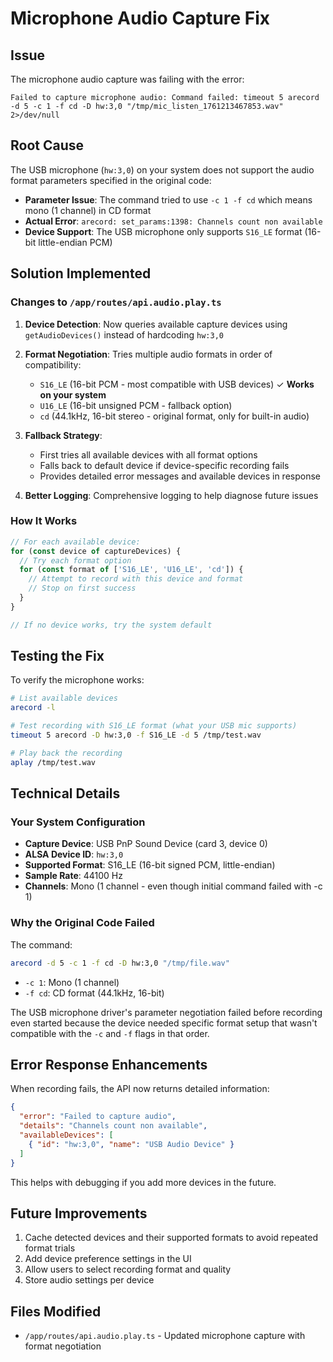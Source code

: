 # Microphone Audio Capture Fix

## Issue
The microphone audio capture was failing with the error:
```
Failed to capture microphone audio: Command failed: timeout 5 arecord -d 5 -c 1 -f cd -D hw:3,0 "/tmp/mic_listen_1761213467853.wav" 2>/dev/null
```

## Root Cause
The USB microphone (`hw:3,0`) on your system does not support the audio format parameters specified in the original code:
- **Parameter Issue**: The command tried to use `-c 1 -f cd` which means mono (1 channel) in CD format
- **Actual Error**: `arecord: set_params:1398: Channels count non available`
- **Device Support**: The USB microphone only supports `S16_LE` format (16-bit little-endian PCM)

## Solution Implemented

### Changes to `/app/routes/api.audio.play.ts`

1. **Device Detection**: Now queries available capture devices using `getAudioDevices()` instead of hardcoding `hw:3,0`

2. **Format Negotiation**: Tries multiple audio formats in order of compatibility:
   - `S16_LE` (16-bit PCM - most compatible with USB devices) ✓ **Works on your system**
   - `U16_LE` (16-bit unsigned PCM - fallback option)
   - `cd` (44.1kHz, 16-bit stereo - original format, only for built-in audio)

3. **Fallback Strategy**:
   - First tries all available devices with all format options
   - Falls back to default device if device-specific recording fails
   - Provides detailed error messages and available devices in response

4. **Better Logging**: Comprehensive logging to help diagnose future issues

### How It Works

```typescript
// For each available device:
for (const device of captureDevices) {
  // Try each format option
  for (const format of ['S16_LE', 'U16_LE', 'cd']) {
    // Attempt to record with this device and format
    // Stop on first success
  }
}

// If no device works, try the system default
```

## Testing the Fix

To verify the microphone works:

```bash
# List available devices
arecord -l

# Test recording with S16_LE format (what your USB mic supports)
timeout 5 arecord -D hw:3,0 -f S16_LE -d 5 /tmp/test.wav

# Play back the recording
aplay /tmp/test.wav
```

## Technical Details

### Your System Configuration
- **Capture Device**: USB PnP Sound Device (card 3, device 0)
- **ALSA Device ID**: `hw:3,0`
- **Supported Format**: S16_LE (16-bit signed PCM, little-endian)
- **Sample Rate**: 44100 Hz
- **Channels**: Mono (1 channel - even though initial command failed with -c 1)

### Why the Original Code Failed
The command:
```bash
arecord -d 5 -c 1 -f cd -D hw:3,0 "/tmp/file.wav"
```

- `-c 1`: Mono (1 channel)
- `-f cd`: CD format (44.1kHz, 16-bit)

The USB microphone driver's parameter negotiation failed before recording even started because the device needed specific format setup that wasn't compatible with the `-c` and `-f` flags in that order.

## Error Response Enhancements

When recording fails, the API now returns detailed information:

```json
{
  "error": "Failed to capture audio",
  "details": "Channels count non available",
  "availableDevices": [
    { "id": "hw:3,0", "name": "USB Audio Device" }
  ]
}
```

This helps with debugging if you add more devices in the future.

## Future Improvements

1. Cache detected devices and their supported formats to avoid repeated format trials
2. Add device preference settings in the UI
3. Allow users to select recording format and quality
4. Store audio settings per device

## Files Modified
- `/app/routes/api.audio.play.ts` - Updated microphone capture with format negotiation

